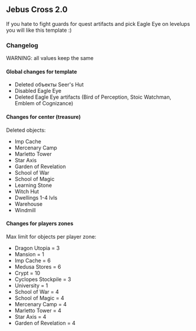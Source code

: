 ## Jebus Cross 2.0

If you hate to fight guards for quest artifacts and pick Eagle Eye on levelups you will like this template :)

### Changelog

WARNING: all values keep the same

#### Global changes for template

- Deleted объекты Seer's Hut
- Disabled Eagle Eye
- Deleted Eagle Eye artifacts (Bird of Perception, Stoic Watchman, Emblem of Cognizance)

#### Changes for center (treasure)

Deleted objects:

- Imp Cache
- Mercenary Camp
- Marletto Tower
- Star Axis
- Garden of Revelation
- School of War
- School of Magic
- Learning Stone
- Witch Hut
- Dwellings 1-4 lvls
- Warehouse
- Windmill

#### Changes for players zones

Max limit for objects per player zone:

- Dragon Utopia = 3
- Mansion = 1
- Imp Cache = 6
- Medusa Stores = 6
- Crypt = 10
- Cyclopes Stockpile = 3
- University = 1
- School of War = 4
- School of Magic = 4
- Mercenary Camp = 4
- Marletto Tower = 4
- Star Axis = 4
- Garden of Revelation = 4
